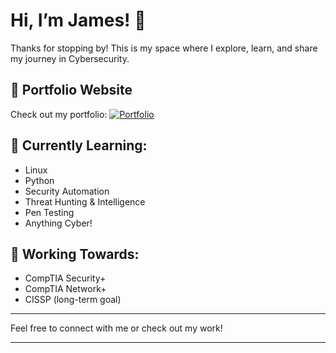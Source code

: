 # Hi, I’m James! 👋

Thanks for stopping by! This is my space where I explore, learn, and share my journey in Cybersecurity.

## 🚀 Portfolio Website
Check out my portfolio: [![Portfolio](https://img.shields.io/badge/-Portfolio-blue?style=for-the-badge)](https://jkopal101.github.io)

## 🌱 Currently Learning:
- Linux
- Python
- Security Automation
- Threat Hunting & Intelligence
- Pen Testing
- Anything Cyber!

## 🎯 Working Towards:
- CompTIA Security+
- CompTIA Network+
- CISSP (long-term goal)

---

Feel free to connect with me or check out my work!


---


